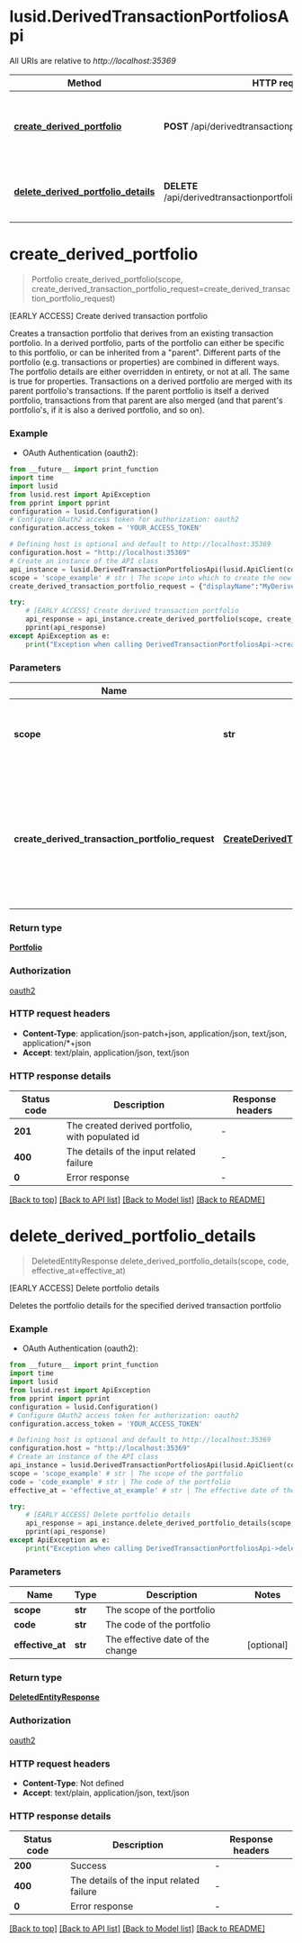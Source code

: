 # lusid.DerivedTransactionPortfoliosApi

All URIs are relative to *http://localhost:35369*

Method | HTTP request | Description
------------- | ------------- | -------------
[**create_derived_portfolio**](DerivedTransactionPortfoliosApi.md#create_derived_portfolio) | **POST** /api/derivedtransactionportfolios/{scope} | [EARLY ACCESS] Create derived transaction portfolio
[**delete_derived_portfolio_details**](DerivedTransactionPortfoliosApi.md#delete_derived_portfolio_details) | **DELETE** /api/derivedtransactionportfolios/{scope}/{code}/details | [EARLY ACCESS] Delete portfolio details


# **create_derived_portfolio**
> Portfolio create_derived_portfolio(scope, create_derived_transaction_portfolio_request=create_derived_transaction_portfolio_request)

[EARLY ACCESS] Create derived transaction portfolio

Creates a transaction portfolio that derives from an existing transaction portfolio. In a derived portfolio, parts of the portfolio can either be specific to this portfolio, or can be inherited from a \"parent\". Different parts of the portfolio (e.g. transactions or properties) are combined in different ways. The portfolio details are either overridden in entirety, or not at all. The same is true for properties. Transactions on a derived portfolio are merged with its parent portfolio's transactions. If the parent portfolio is itself a derived portfolio, transactions from that parent are also merged (and that parent's portfolio's, if it is also a derived portfolio, and so on).

### Example

* OAuth Authentication (oauth2):
```python
from __future__ import print_function
import time
import lusid
from lusid.rest import ApiException
from pprint import pprint
configuration = lusid.Configuration()
# Configure OAuth2 access token for authorization: oauth2
configuration.access_token = 'YOUR_ACCESS_TOKEN'

# Defining host is optional and default to http://localhost:35369
configuration.host = "http://localhost:35369"
# Create an instance of the API class
api_instance = lusid.DerivedTransactionPortfoliosApi(lusid.ApiClient(configuration))
scope = 'scope_example' # str | The scope into which to create the new derived portfolio
create_derived_transaction_portfolio_request = {"displayName":"MyDerivedPortfolioName","description":"Example long form portfolio description","code":"MyDerivedPortfolioCode","parentPortfolioId":{"scope":"MyParentPortfolioScope","code":"MyParentPortfolioCode"},"created":"2018-03-05T00:00:00+00:00","corporateActionSourceId":{"scope":"MyScope","code":"MyCorporateActionSourceId"},"accountingMethod":"FirstInFirstOut","subHoldingKeys":["Transaction/MyScope/Strategy","Transaction/MyScope/SubAccount"]} # CreateDerivedTransactionPortfolioRequest | The root object of the new derived portfolio, containing a populated reference portfolio id and reference scope (optional)

try:
    # [EARLY ACCESS] Create derived transaction portfolio
    api_response = api_instance.create_derived_portfolio(scope, create_derived_transaction_portfolio_request=create_derived_transaction_portfolio_request)
    pprint(api_response)
except ApiException as e:
    print("Exception when calling DerivedTransactionPortfoliosApi->create_derived_portfolio: %s\n" % e)
```

### Parameters

Name | Type | Description  | Notes
------------- | ------------- | ------------- | -------------
 **scope** | **str**| The scope into which to create the new derived portfolio | 
 **create_derived_transaction_portfolio_request** | [**CreateDerivedTransactionPortfolioRequest**](CreateDerivedTransactionPortfolioRequest.md)| The root object of the new derived portfolio, containing a populated reference portfolio id and reference scope | [optional] 

### Return type

[**Portfolio**](Portfolio.md)

### Authorization

[oauth2](../README.md#oauth2)

### HTTP request headers

 - **Content-Type**: application/json-patch+json, application/json, text/json, application/*+json
 - **Accept**: text/plain, application/json, text/json

### HTTP response details
| Status code | Description | Response headers |
|-------------|-------------|------------------|
**201** | The created derived portfolio, with populated id |  -  |
**400** | The details of the input related failure |  -  |
**0** | Error response |  -  |

[[Back to top]](#) [[Back to API list]](../README.md#documentation-for-api-endpoints) [[Back to Model list]](../README.md#documentation-for-models) [[Back to README]](../README.md)

# **delete_derived_portfolio_details**
> DeletedEntityResponse delete_derived_portfolio_details(scope, code, effective_at=effective_at)

[EARLY ACCESS] Delete portfolio details

Deletes the portfolio details for the specified derived transaction portfolio

### Example

* OAuth Authentication (oauth2):
```python
from __future__ import print_function
import time
import lusid
from lusid.rest import ApiException
from pprint import pprint
configuration = lusid.Configuration()
# Configure OAuth2 access token for authorization: oauth2
configuration.access_token = 'YOUR_ACCESS_TOKEN'

# Defining host is optional and default to http://localhost:35369
configuration.host = "http://localhost:35369"
# Create an instance of the API class
api_instance = lusid.DerivedTransactionPortfoliosApi(lusid.ApiClient(configuration))
scope = 'scope_example' # str | The scope of the portfolio
code = 'code_example' # str | The code of the portfolio
effective_at = 'effective_at_example' # str | The effective date of the change (optional)

try:
    # [EARLY ACCESS] Delete portfolio details
    api_response = api_instance.delete_derived_portfolio_details(scope, code, effective_at=effective_at)
    pprint(api_response)
except ApiException as e:
    print("Exception when calling DerivedTransactionPortfoliosApi->delete_derived_portfolio_details: %s\n" % e)
```

### Parameters

Name | Type | Description  | Notes
------------- | ------------- | ------------- | -------------
 **scope** | **str**| The scope of the portfolio | 
 **code** | **str**| The code of the portfolio | 
 **effective_at** | **str**| The effective date of the change | [optional] 

### Return type

[**DeletedEntityResponse**](DeletedEntityResponse.md)

### Authorization

[oauth2](../README.md#oauth2)

### HTTP request headers

 - **Content-Type**: Not defined
 - **Accept**: text/plain, application/json, text/json

### HTTP response details
| Status code | Description | Response headers |
|-------------|-------------|------------------|
**200** | Success |  -  |
**400** | The details of the input related failure |  -  |
**0** | Error response |  -  |

[[Back to top]](#) [[Back to API list]](../README.md#documentation-for-api-endpoints) [[Back to Model list]](../README.md#documentation-for-models) [[Back to README]](../README.md)

